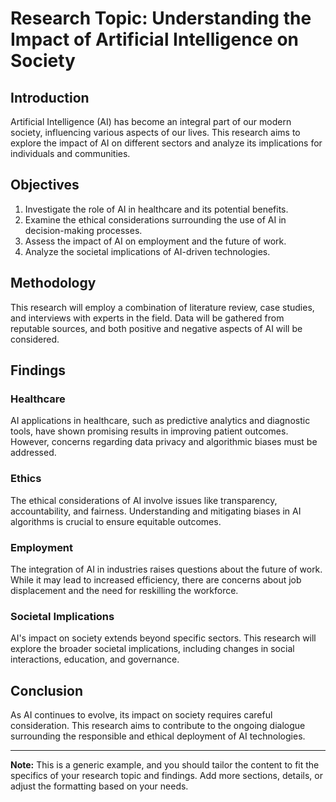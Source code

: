 # Research Topic: Understanding the Impact of Artificial Intelligence on Society

## Introduction

Artificial Intelligence (AI) has become an integral part of our modern society, influencing various aspects of our lives. This research aims to explore the impact of AI on different sectors and analyze its implications for individuals and communities.

## Objectives

1. Investigate the role of AI in healthcare and its potential benefits.
2. Examine the ethical considerations surrounding the use of AI in decision-making processes.
3. Assess the impact of AI on employment and the future of work.
4. Analyze the societal implications of AI-driven technologies.

## Methodology

This research will employ a combination of literature review, case studies, and interviews with experts in the field. Data will be gathered from reputable sources, and both positive and negative aspects of AI will be considered.

## Findings

### Healthcare

AI applications in healthcare, such as predictive analytics and diagnostic tools, have shown promising results in improving patient outcomes. However, concerns regarding data privacy and algorithmic biases must be addressed.

### Ethics

The ethical considerations of AI involve issues like transparency, accountability, and fairness. Understanding and mitigating biases in AI algorithms is crucial to ensure equitable outcomes.

### Employment

The integration of AI in industries raises questions about the future of work. While it may lead to increased efficiency, there are concerns about job displacement and the need for reskilling the workforce.

### Societal Implications

AI's impact on society extends beyond specific sectors. This research will explore the broader societal implications, including changes in social interactions, education, and governance.

## Conclusion

As AI continues to evolve, its impact on society requires careful consideration. This research aims to contribute to the ongoing dialogue surrounding the responsible and ethical deployment of AI technologies.

---

**Note:** This is a generic example, and you should tailor the content to fit the specifics of your research topic and findings. Add more sections, details, or adjust the formatting based on your needs.
